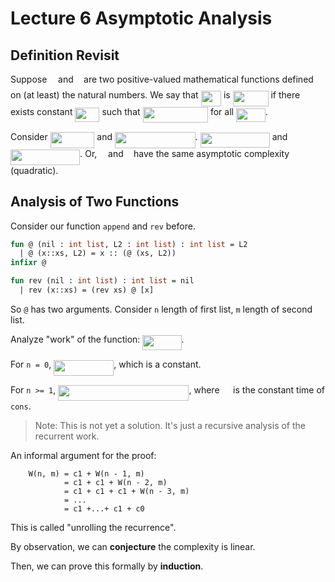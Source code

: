 # Lecture 6 Asymptotic Analysis

## Definition Revisit

Suppose <img src="https://rawgit.com/SAMFYB/FP-150-Notebook/master/svgs/190083ef7a1625fbc75f243cffb9c96d.svg?invert_in_darkmode" align=middle width=9.8175pt height=22.83138pt/> and <img src="https://rawgit.com/SAMFYB/FP-150-Notebook/master/svgs/3cf4fbd05970446973fc3d9fa3fe3c41.svg?invert_in_darkmode" align=middle width=8.43051pt height=14.15535pt/> are two positive-valued mathematical functions defined on (at least) the natural numbers. We say that <img src="https://rawgit.com/SAMFYB/FP-150-Notebook/master/svgs/3d425a215e8eeb2a056f553633aaae4a.svg?invert_in_darkmode" align=middle width=32.469855pt height=24.6576pt/> is <img src="https://rawgit.com/SAMFYB/FP-150-Notebook/master/svgs/5e264321b62240fe80d33a9a9e73f1ca.svg?invert_in_darkmode" align=middle width=56.86362pt height=24.6576pt/> if there exists constant <img src="https://rawgit.com/SAMFYB/FP-150-Notebook/master/svgs/a7fbe5b54077f34262525434e4dc1090.svg?invert_in_darkmode" align=middle width=39.077115pt height=22.64856pt/> such that <img src="https://rawgit.com/SAMFYB/FP-150-Notebook/master/svgs/30bc9e98106ed295eed7f2b91fc70f9e.svg?invert_in_darkmode" align=middle width=104.45589pt height=24.6576pt/> for all <img src="https://rawgit.com/SAMFYB/FP-150-Notebook/master/svgs/351d843943797c7cd25c7ce8abdcea2a.svg?invert_in_darkmode" align=middle width=46.784595pt height=22.46574pt/>.

Consider <img src="https://rawgit.com/SAMFYB/FP-150-Notebook/master/svgs/337a108f34c35f02fb3480e42674ca42.svg?invert_in_darkmode" align=middle width=70.80678pt height=26.76201pt/> and <img src="https://rawgit.com/SAMFYB/FP-150-Notebook/master/svgs/6de708801d3679602277074ec752159b.svg?invert_in_darkmode" align=middle width=128.510085pt height=26.76201pt/>. <img src="https://rawgit.com/SAMFYB/FP-150-Notebook/master/svgs/603fd07165a17c7ad477e730ecd866b4.svg?invert_in_darkmode" align=middle width=111.25092pt height=24.6576pt/> and <img src="https://rawgit.com/SAMFYB/FP-150-Notebook/master/svgs/aaff3c7903924cee364c08d7a4b5c947.svg?invert_in_darkmode" align=middle width=111.25092pt height=24.6576pt/>. Or, <img src="https://rawgit.com/SAMFYB/FP-150-Notebook/master/svgs/190083ef7a1625fbc75f243cffb9c96d.svg?invert_in_darkmode" align=middle width=9.8175pt height=22.83138pt/> and <img src="https://rawgit.com/SAMFYB/FP-150-Notebook/master/svgs/3cf4fbd05970446973fc3d9fa3fe3c41.svg?invert_in_darkmode" align=middle width=8.43051pt height=14.15535pt/> have the same asymptotic complexity (quadratic).

## Analysis of Two Functions

Consider our function `append` and `rev` before.

```SML
fun @ (nil : int list, L2 : int list) : int list = L2
  | @ (x::xs, L2) = x :: (@ (xs, L2))
infixr @

fun rev (nil : int list) : int list = nil
  | rev (x::xs) = (rev xs) @ [x]
```

So `@` has two arguments. Consider `n` length of first list, `m` length of second list.

Analyze "work" of the function: <img src="https://rawgit.com/SAMFYB/FP-150-Notebook/master/svgs/1a0256f96451d8b12fa5a64f0b254178.svg?invert_in_darkmode" align=middle width=62.199555pt height=24.6576pt/>.

For `n = 0`, <img src="https://rawgit.com/SAMFYB/FP-150-Notebook/master/svgs/4254a7fee1ae66eeb746ebc9a500df37.svg?invert_in_darkmode" align=middle width=96.13593pt height=24.6576pt/>, which is a constant.

For `n >= 1`, <img src="https://rawgit.com/SAMFYB/FP-150-Notebook/master/svgs/73153338382bc11f76e53b218fa67547.svg?invert_in_darkmode" align=middle width=209.206305pt height=24.6576pt/>, where <img src="https://rawgit.com/SAMFYB/FP-150-Notebook/master/svgs/988584bba6844388f07ea45b7132f61c.svg?invert_in_darkmode" align=middle width=13.666455pt height=14.15535pt/> is the constant time of `cons`.

> Note: This is not yet a solution. It's just a recursive analysis of the recurrent work.

An informal argument for the proof:

```
    W(n, m) = c1 + W(n - 1, m)
            = c1 + c1 + W(n - 2, m)
            = c1 + c1 + c1 + W(n - 3, m)
            = ...
            = c1 +...+ c1 + c0
```

This is called "unrolling the recurrence".

By observation, we can __conjecture__ the complexity is linear.

Then, we can prove this formally by __induction__.

